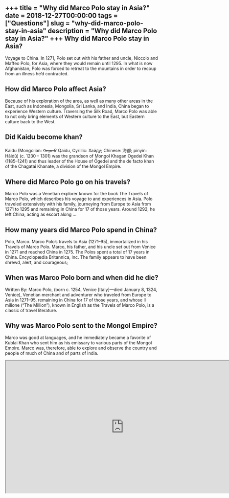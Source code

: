 +++
title = "Why did Marco Polo stay in Asia?"
date = 2018-12-27T00:00:00
tags = ["Questions"]
slug = "why-did-marco-polo-stay-in-asia"
description = "Why did Marco Polo stay in Asia?"
+++
Why did Marco Polo stay in Asia?
--------------------------------

Voyage to China. In 1271, Polo set out with his father and uncle, Niccolo and Maffeo Polo, for Asia, where they would remain until 1295. In what is now Afghanistan, Polo was forced to retreat to the mountains in order to recoup from an illness he’d contracted.

How did Marco Polo affect Asia?
-------------------------------

Because of his exploration of the area, as well as many other areas in the East, such as Indonesia, Mongolia, Sri Lanka, and India, China began to experience Western culture. Traversing the Silk Road, Marco Polo was able to not only bring elements of Western culture to the East, but Eastern culture back to the West.

Did Kaidu become khan?
----------------------

Kaidu (Mongolian: ᠬᠠᠢᠳᠤ Qaidu, Cyrillic: Хайду; Chinese: 海都; pinyin: Hǎidū) (c. 1230 – 1301) was the grandson of Mongol Khagan Ogedei Khan (1185–1241) and thus leader of the House of Ögedei and the de facto khan of the Chagatai Khanate, a division of the Mongol Empire.

Where did Marco Polo go on his travels?
---------------------------------------

Marco Polo was a Venetian explorer known for the book The Travels of Marco Polo, which describes his voyage to and experiences in Asia. Polo traveled extensively with his family, journeying from Europe to Asia from 1271 to 1295 and remaining in China for 17 of those years. Around 1292, he left China, acting as escort along …

How many years did Marco Polo spend in China?
---------------------------------------------

Polo, Marco. Marco Polo’s travels to Asia (1271–95), immortalized in his Travels of Marco Polo. Marco, his father, and his uncle set out from Venice in 1271 and reached China in 1275. The Polos spent a total of 17 years in China. Encyclopædia Britannica, Inc. The family appears to have been shrewd, alert, and courageous;

When was Marco Polo born and when did he die?
---------------------------------------------

Written By: Marco Polo, (born c. 1254, Venice \[Italy\]—died January 8, 1324, Venice), Venetian merchant and adventurer who traveled from Europe to Asia in 1271–95, remaining in China for 17 of those years, and whose Il milione (“The Million”), known in English as the Travels of Marco Polo, is a classic of travel literature.

Why was Marco Polo sent to the Mongol Empire?
---------------------------------------------

Marco was good at languages, and he immediately became a favorite of Kublai Khan who sent him as his emissary to various parts of the Mongol Empire. Marco was, therefore, able to explore and observe the country and people of much of China and of parts of India.

<iframe allow="accelerometer; autoplay; clipboard-write; encrypted-media; gyroscope; picture-in-picture" allowfullscreen="" class="__youtube_prefs__  epyt-is-override  no-lazyload" data-no-lazy="1" data-origheight="433" data-origwidth="770" data-skipgform_ajax_framebjll="" height="433" id="_ytid_23415" loading="lazy" src="https://www.youtube.com/embed/a6v4R4e7SYA?enablejsapi=1&autoplay=0&cc_load_policy=0&cc_lang_pref=&iv_load_policy=1&loop=0&modestbranding=0&rel=1&fs=1&playsinline=0&autohide=2&theme=dark&color=red&controls=1&" title="YouTube player" width="770"></iframe>